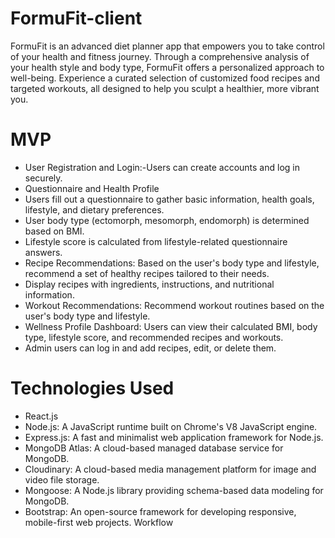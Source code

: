 # FormuFit-client
FormuFit is an advanced diet planner app that empowers you to take control of your health and fitness journey. Through a comprehensive analysis of your health style and body type, FormuFit offers a personalized approach to well-being. Experience a curated selection of customized food recipes and targeted workouts, all designed to help you sculpt a healthier, more vibrant you. 
# MVP
* User Registration and Login:-Users can create accounts and log in securely.
* Questionnaire and Health Profile
* Users fill out a questionnaire to gather basic information, health goals, lifestyle, and dietary preferences.
* User body type (ectomorph, mesomorph, endomorph) is determined based on BMI.
* Lifestyle score is calculated from lifestyle-related questionnaire answers.
* Recipe Recommendations:
Based on the user's body type and lifestyle, recommend a set of healthy recipes tailored to their needs.
* Display recipes with ingredients, instructions, and nutritional information.
* Workout Recommendations:
Recommend workout routines based on the user's body type and lifestyle.
* Wellness Profile Dashboard:
Users can view their calculated BMI, body type, lifestyle score, and recommended recipes and workouts.
* Admin users can log in and add recipes, edit, or delete them.
# Technologies Used
* React.js
* Node.js: A JavaScript runtime built on Chrome's V8 JavaScript engine.
* Express.js: A fast and minimalist web application framework for Node.js.
* MongoDB Atlas: A cloud-based managed database service for MongoDB.
* Cloudinary: A cloud-based media management platform for image and video file storage.
* Mongoose: A Node.js library providing schema-based data modeling for MongoDB.
* Bootstrap: An open-source framework for developing responsive, mobile-first web projects.
Workflow
